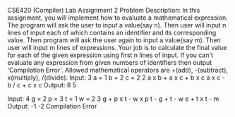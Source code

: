 CSE420 (Compiler) Lab
Assignment 2
Problem Description:
In this assignment, you will implement how to evaluate a mathematical expression. The program will ask the user to input a value(say n). Then user will input n lines of input each of which contains an identifier and its corresponding value. Then program will ask the user again to input a value(say m). Then user will input m lines of expressions. Your job is to calculate the final value for each of the given expression using first n lines of input. If you can't evaluate any expression from given numbers of identifiers then output 'Compilation Error'. Allowed mathematical operators are +(add), -(subtract), x(multiply), /(divide).
Input:
3
a = 1
b = 2
c = 2
2
a x b + a x c + b x c
a x c - b / c + c x c
Output:
8
5

Input:
4
g = 2
p = 3
t = 1
w = 2
3
g + p x t - w x p
t - g + t - w
e + t x t - m
Output:
-1
-2
Compilation Error


